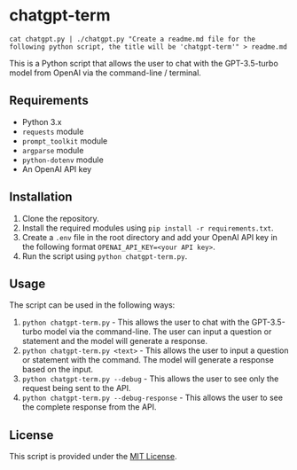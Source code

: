 # chatgpt-term

```console
cat chatgpt.py | ./chatgpt.py "Create a readme.md file for the following python script, the title will be 'chatgpt-term'" > readme.md
```

This is a Python script that allows the user to chat with the GPT-3.5-turbo model from OpenAI via the command-line / terminal.

## Requirements
- Python 3.x
- `requests` module
- `prompt_toolkit` module
- `argparse` module
- `python-dotenv` module
- An OpenAI API key

## Installation
1. Clone the repository.
2. Install the required modules using `pip install -r requirements.txt`.
3. Create a `.env` file in the root directory and add your OpenAI API key in the following format `OPENAI_API_KEY=<your API key>`.
4. Run the script using `python chatgpt-term.py`.

## Usage
The script can be used in the following ways:
1. `python chatgpt-term.py` - This allows the user to chat with the GPT-3.5-turbo model via the command-line. The user can input a question or statement and the model will generate a response.
2. `python chatgpt-term.py <text>` - This allows the user to input a question or statement with the command. The model will generate a response based on the input.
3. `python chatgpt-term.py --debug` - This allows the user to see only the request being sent to the API.
4. `python chatgpt-term.py --debug-response` - This allows the user to see the complete response from the API.

## License
This script is provided under the [MIT License](https://github.com/ashpoul/chatgpt-term/blob/main/LICENSE).
